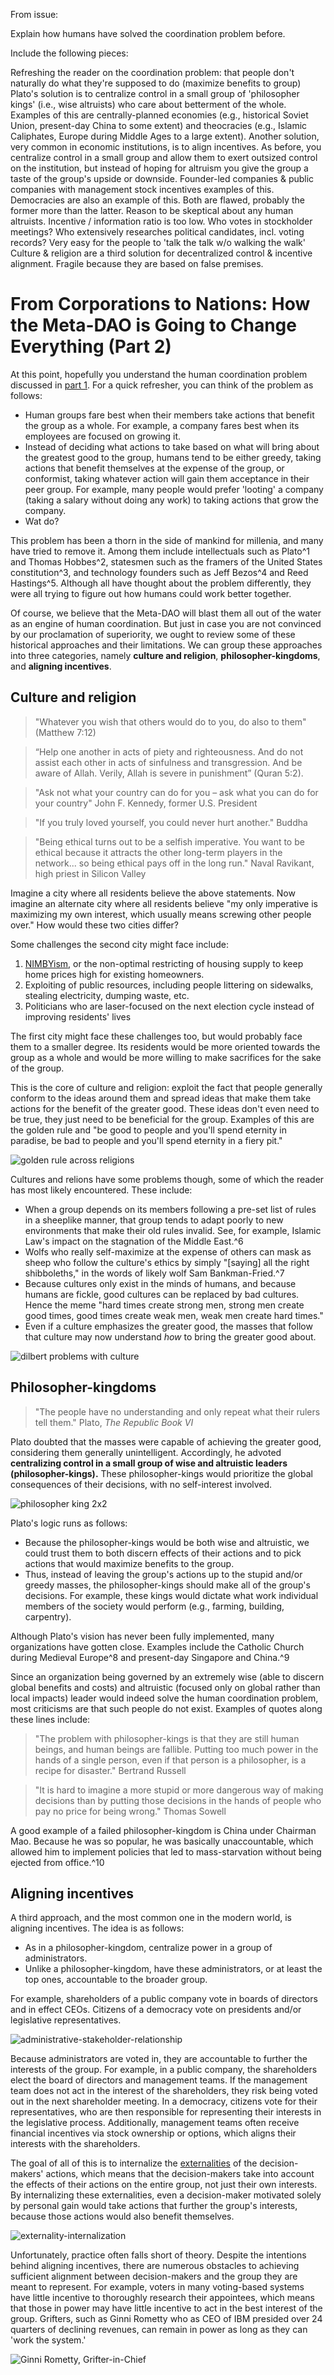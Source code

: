 From issue:

Explain how humans have solved the coordination problem before.

Include the following pieces:

Refreshing the reader on the coordination problem: that people don't naturally do what they're supposed to do (maximize benefits to group)
Plato's solution is to centralize control in a small group of 'philosopher kings' (i.e., wise altruists) who care about betterment of the whole. Examples of this are centrally-planned economies (e.g., historical Soviet Union, present-day China to some extent) and theocracies (e.g., Islamic Caliphates, Europe during Middle Ages to a large extent).
Another solution, very common in economic institutions, is to align incentives. As before, you centralize control in a small group and allow them to exert outsized control on the institution, but instead of hoping for altruism you give the group a taste of the group's upside or downside. Founder-led companies & public companies with management stock incentives examples of this. Democracies are also an example of this.
Both are flawed, probably the former more than the latter.
Reason to be skeptical about any human altruists.
Incentive / information ratio is too low. Who votes in stockholder meetings? Who extensively researches political candidates, incl. voting records? Very easy for the people to 'talk the talk w/o walking the walk'
Culture & religion are a third solution for decentralized control & incentive alignment. Fragile because they are based on false premises.

# From Corporations to Nations: How the Meta-DAO is Going to Change Everything (Part 2)

At this point, hopefully you understand the human coordination problem discussed in [part 1](https://medium.com/@metaproph3t/from-corporations-to-nations-how-the-meta-dao-is-going-to-change-everything-part-1-a8657562b12e). For a quick refresher, you can think of the problem as follows:
- Human groups fare best when their members take actions that benefit the group as a whole. For example, a company fares best when its employees are focused on growing it.
- Instead of deciding what actions to take based on what will bring about the greatest good to the group, humans tend to be either greedy, taking actions that benefit themselves at the expense of the group, or conformist, taking whatever action will gain them acceptance in their peer group. For example, many people would prefer 'looting' a company (taking a salary without doing any work) to taking actions that grow the company.
- Wat do?

This problem has been a thorn in the side of mankind for millenia, and many have tried to remove it. Among them include intellectuals such as Plato^1 and Thomas Hobbes^2, statesmen such as the framers of the United States constitution^3, and technology founders such as Jeff Bezos^4 and Reed Hastings^5. Although all have thought about the problem differently, they were all trying to figure out how humans could work better together.

Of course, we believe that the Meta-DAO will blast them all out of the water as an engine of human coordination. But just in case you are not convinced by our proclamation of superiority, we ought to review some of these historical approaches and their limitations. We can group these approaches into three categories, namely **culture and religion**, **philosopher-kingdoms**, and **aligning incentives**. 

## Culture and religion

> "Whatever you wish that others would do to you, do also to them" (Matthew 7:12)

> “Help one another in acts of piety and righteousness. And do not assist each other in acts of sinfulness and transgression. And be aware of Allah. Verily, Allah is severe in punishment” (Quran 5:2).

> "Ask not what your country can do for you – ask what you can do for your country" John F. Kennedy, former U.S. President

> "If you truly loved yourself, you could never hurt another." Buddha

> "Being ethical turns out to be a selfish imperative. You want to be ethical because it attracts the other long-term players in the network... so being ethical pays off in the long run." Naval Ravikant, high priest in Silicon Valley

Imagine a city where all residents believe the above statements. Now imagine an alternate city where all residents believe "my only imperative is maximizing my own interest, which usually means screwing other people over." How would these two cities differ? 

Some challenges the second city might face include:
1. [NIMBYism](https://en.wikipedia.org/wiki/NIMBY), or the non-optimal restricting of housing supply to keep home prices high for existing homeowners.
2. Exploiting of public resources, including people littering on sidewalks, stealing electricity, dumping waste, etc.
3. Politicians who are laser-focused on the next election cycle instead of improving residents' lives

The first city might face these challenges too, but would probably face them to a smaller degree. Its residents would be more oriented towards the group as a whole and would be more willing to make sacrifices for the sake of the group. 

This is the core of culture and religion: exploit the fact that people generally conform to the ideas around them and spread ideas that make them take actions for the benefit of the greater good. These ideas don't even need to be true, they just need to be beneficial for the group. Examples of this are the golden rule and "be good to people and you'll spend eternity in paradise, be bad to people and you'll spend eternity in a fiery pit."

![golden rule across religions](media/golden-rule-in-religions.jpeg)

Cultures and relions have some problems though, some of which the reader has most likely encountered. These include:
- When a group depends on its members following a pre-set list of rules in a sheeplike manner, that group tends to adapt poorly to new environments that make their old rules invalid. See, for example, Islamic Law's impact on the stagnation of the Middle East.^6
- Wolfs who really self-maximize at the expense of others can mask as sheep who follow the culture's ethics by simply "[saying] all the right shibboleths," in the words of likely wolf Sam Bankman-Fried.^7
- Because cultures only exist in the minds of humans, and because humans are fickle, good cultures can be replaced by bad cultures. Hence the meme "hard times create strong men, strong men create good times, good times create weak men, weak men create hard times."
- Even if a culture emphasizes the greater good, the masses that follow that culture may now understand *how* to bring the greater good about. 

![dilbert problems with culture](media/dilbert-culture-problems.gif)

## Philosopher-kingdoms

> "The people have no understanding and only repeat what their rulers tell them." Plato, *The Republic Book VI*

Plato doubted that the masses were capable of achieving the greater good, considering them generally unintelligent. Accordingly, he advoted **centralizing control in a small group of wise and altruistic leaders (philosopher-kings).** These philosopher-kings would prioritize the global consequences of their decisions, with no self-interest involved.

![philosopher king 2x2](media/altruistic-decision-maker.excalidraw.png)

Plato's logic runs as follows:
- Because the philosopher-kings would be both wise and altruistic, we could trust them to both discern effects of their actions and to pick actions that would maximize benefits to the group. 
- Thus, instead of leaving the group's actions up to the stupid and/or greedy masses, the philosopher-kings should make all of the group's decisions. For example, these kings would dictate what work individual members of the society would perform (e.g., farming, building, carpentry).

Although Plato's vision has never been fully implemented, many organizations have gotten close. Examples include the Catholic Church during Medieval Europe^8 and present-day Singapore and China.^9

Since an organization being governed by an extremely wise (able to discern global benefits and costs) and altruistic (focused only on global rather than local impacts) leader would indeed solve the human coordination problem, most criticisms are that such people do not exist. Examples of quotes along these lines include:

> "The problem with philosopher-kings is that they are still human beings, and human beings are fallible. Putting too much power in the hands of a single person, even if that person is a philosopher, is a recipe for disaster." Bertrand Russell

> "It is hard to imagine a more stupid or more dangerous way of making decisions than by putting those decisions in the hands of people who pay no price for being wrong." Thomas Sowell

A good example of a failed philosopher-kingdom is China under Chairman Mao. Because he was so popular, he was basically unaccountable, which allowed him to implement policies that led to mass-starvation without being ejected from office.^10

## Aligning incentives

A third approach, and the most common one in the modern world, is aligning incentives. The idea is as follows:
- As in a philosopher-kingdom, centralize power in a group of administrators.
- Unlike a philosopher-kingdom, have these administrators, or at least the top ones, accountable to the broader group.

For example, shareholders of a public company vote in boards of directors and in effect CEOs. Citizens of a democracy vote on presidents and/or legislative representatives.

![administrative-stakeholder-relationship](media/StakeholderAdministratorRelationship.excalidraw.png)

Because administrators are voted in, they are accountable to further the interests of the group. For example, in a public company, the shareholders elect the board of directors and management teams. If the management team does not act in the interest of the shareholders, they risk being voted out in the next shareholder meeting. In a democracy, citizens vote for their representatives, who are then responsible for representing their interests in the legislative process. Additionally, management teams often receive financial incentives via stock ownership or options, which aligns their interests with the shareholders.

The goal of all of this is to internalize the [externalities](https://en.wikipedia.org/wiki/Externality) of the decision-makers' actions, which means that the decision-makers take into account the effects of their actions on the entire group, not just their own interests. By internalizing these externalities, even a decision-maker motivated solely by personal gain would take actions that further the group's interests, because those actions would also benefit themselves.

![externality-internalization](media/externality-internalization.excalidraw.png)

Unfortunately, practice often falls short of theory. Despite the intentions behind aligning incentives, there are numerous obstacles to achieving sufficient alignment between decision-makers and the group they are meant to represent. For example, voters in many voting-based systems have little incentive to thoroughly research their appointees, which means that those in power may have little incentive to act in the best interest of the group. Grifters, such as Ginni Rometty who as CEO of IBM presided over 24 quarters of declining revenues, can remain in power as long as they can 'work the system.' 

![Ginni Rometty, Grifter-in-Chief](media/ginni-rometti.jpg)

[1]: https://en.wikipedia.org/wiki/Republic_(Plato)
[2]: https://en.wikipedia.org/wiki/Leviathan_(Hobbes_book)
[3]: https://constitution.congress.gov/constitution/
[4]: https://www.aboutamazon.com/about-us/leadership-principles
[5]: https://www.slideshare.net/AytaKorkusuz/reed-hastings-ceo-netflix-culture
[6]: http://www.lpbr.net/2012/06/long-divergence-how-islamic-law-held.html
[7]: https://www.vox.com/future-perfect/23462333/sam-bankman-fried-ftx-cryptocurrency-effective-altruism-crypto-bahamas-philanthropy
[8]: https://archive.org/details/papalmonarchywes0000morr_h6a9
[9]: https://en.wikipedia.org/wiki/Philosopher_king
[10]: https://www.bbc.co.uk/history/historic_figures/mao_zedong.shtml

[1]: https://www.un.org/en/about-us/member-states
[2]: https://focus.world-exchanges.org/articles/number-listed-companies
[3]: https://www.reference.com/world-view/many-religions-world-8f3af083e8592895
[4]: https://www.newworldencyclopedia.org/entry/Institutional_economics
[5]: https://www.vox.com/future-perfect/23462333/sam-bankman-fried-ftx-cryptocurrency-effective-altruism-crypto-bahamas-philanthropy
[6]: https://books.google.com/books/about/Managing_the_Commons_Second_Edition.html?id=Td2turpuRX8C
